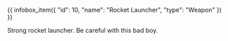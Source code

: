 {{ infobox_item({
	"id": 10,
	"name": "Rocket Launcher",
	"type": "Weapon"
}) }}

Strong rocket launcher. Be careful with this bad boy.
